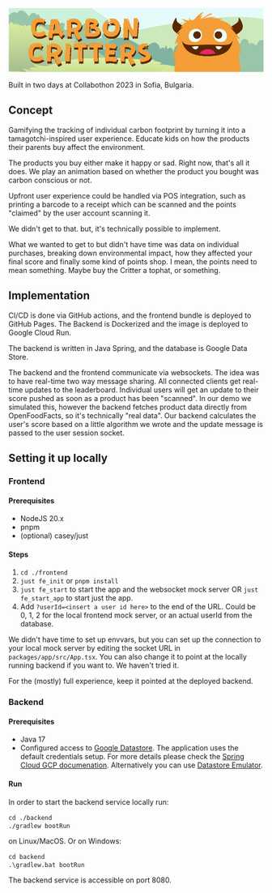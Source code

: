 ![Carbon Critters](./Banner.jpg)

Built in two days at Collabothon 2023 in Sofia, Bulgaria.

## Concept

Gamifying the tracking of individual carbon footprint by turning it into a tamagotchi-inspired user experience. Educate kids on how the products their parents buy affect the environment.

The products you buy either make it happy or sad. Right now, that's all it does. We play an animation based on whether the product you bought was carbon conscious or not.

Upfront user experience could be handled via POS integration, such as printing a barcode to a receipt which can be scanned and the points "claimed" by the user account scanning it.

We didn't get to that. but, it's technically possible to implement.

What we wanted to get to but didn't have time was data on individual purchases, breaking down environmental impact, how they affected your final score and finally some kind of points shop.
I mean, the points need to mean something. Maybe buy the Critter a tophat, or something.

## Implementation

CI/CD is done via GitHub actions, and the frontend bundle is deployed to GitHub Pages. The Backend is Dockerized and the image is deployed to Google Cloud Run.

The backend is written in Java Spring, and the database is Google Data Store.

The backend and the frontend communicate via websockets. The idea was to have real-time two way message sharing. All connected clients get real-time updates to the leaderboard.
Individual users will get an update to their score pushed as soon as a product has been "scanned". In our demo we simulated this, however the backend fetches product data directly from
OpenFoodFacts, so it's technically "real data". Our backend calculates the user's score based on a little algorithm we wrote and the update message is passed to the user session socket.

## Setting it up locally
### Frontend
#### Prerequisites
- NodeJS 20.x
- pnpm
- (optional) casey/just

#### Steps
1. `cd ./frontend`
2. `just fe_init` or `pnpm install`
3. `just fe_start` to start the app and the websocket mock server OR `just fe_start_app` to start just the app.
4. Add `?userId=<insert a user id here>` to the end of the URL. Could be 0, 1, 2 for the local frontend mock server, or an actual userId from the database.

We didn't have time to set up envvars, but you can set up the connection to your local mock server by editing the socket URL in `packages/app/src/App.tsx`.
You can also change it to point at the locally running backend if you want to. We haven't tried it.

For the (mostly) full experience, keep it pointed at the deployed backend.

### Backend
#### Prerequisites
 - Java 17
 - Configured access to [Google Datastore](https://cloud.google.com/datastore). The application uses the default credentials setup.
   For more details please check the [Spring Cloud GCP documenation](https://googlecloudplatform.github.io/spring-cloud-gcp/4.8.0/reference/html/index.html#cloud-datastore-settings). Alternatively you can use [Datastore Emulator](https://googlecloudplatform.github.io/spring-cloud-gcp/4.8.0/reference/html/index.html#datastore-emulator-autoconfiguration).

#### Run

In order to start the backend service locally run:

    cd ./backend
    ./gradlew bootRun

on Linux/MacOS. Or on Windows:

    cd backend
    .\gradlew.bat bootRun

The backend service is accessible on port 8080.
